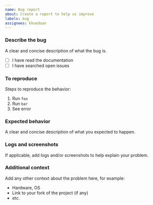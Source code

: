 ```yaml
---
name: Bug report
about: Create a report to help us improve
labels: bug
assignees: khuedoan
---
```


### Describe the bug

A clear and concise description of what the bug is.

- [ ] I have read the documentation
- [ ] I have searched open issues

### To reproduce

Steps to reproduce the behavior:

1. Run `foo`
2. Run `bar`
4. See error

### Expected behavior

A clear and concise description of what you expected to happen.

### Logs and screenshots

If applicable, add logs and/or screenshots to help explain your problem.

### Additional context

Add any other context about the problem here, for example:

- Hardware, OS
- Link to your fork of the project (if any)
- etc.
